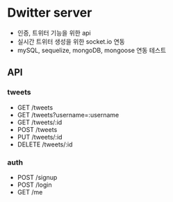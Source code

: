 # Dwitter server

- 인증, 트위터 기능을 위한 api
- 실시간 트위터 생성을 위한 socket.io 연동
- mySQL, sequelize, mongoDB, mongoose 연동 테스트

## API

### tweets

- GET /tweets
- GET /tweets?username=:username
- GET /tweets/:id
- POST /tweets
- PUT /tweets/:id
- DELETE /tweets/:id

### auth

- POST /signup
- POST /login
- GET /me
